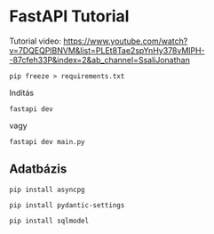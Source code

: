 # FastAPI Tutorial


Tutorial video: https://www.youtube.com/watch?v=7DQEQPlBNVM&list=PLEt8Tae2spYnHy378vMlPH--87cfeh33P&index=2&ab_channel=SsaliJonathan

    pip freeze > requirements.txt

Indítás
```
fastapi dev
```

vagy
```
fastapi dev main.py
```

## Adatbázis

```
pip install asyncpg
```

```
pip install pydantic-settings
```

```
pip install sqlmodel
```
